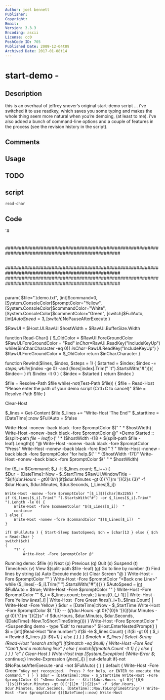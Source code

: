 ```yaml
---
Author: joel bennett
Publisher: 
Copyright: 
Email: 
Version: 3.3.3
Encoding: ascii
License: cc0
PoshCode ID: 705
Published Date: 2009-12-04t09
Archived Date: 2017-01-08t14
---
```


# start-demo - 

## Description

this is an overhaul of jeffrey snover’s original start-demo script … i’ve switched it to use readkey, which saves you some typing and makes the whole thing seem more natural when you’re demoing, (at least to me). i’ve also added a bunch of command-line options and a couple of features in the process (see the revision history in the script).

## Comments



## Usage



## TODO



## script

`read-char`

## Code

`#
 #
 ##################################################################################################
 ##
 ##
 ##################################################################################################
 ##################################################################################################
 ##
 param(
   $file=".\demo.txt", 
   [int]$command=0, 
   [System.ConsoleColor]$promptColor="Yellow", 
   [System.ConsoleColor]$commandColor="White", 
   [System.ConsoleColor]$commentColor="Green", 
   [switch]$FullAuto,
   [int]$AutoSpeed = 3,
   [switch]$NoPauseAfterExecute
 )
 
 $RawUI = $Host.UI.RawUI
 $hostWidth = $RawUI.BufferSize.Width
 
 function Read-Char() {
   $_OldColor = $RawUI.ForeGroundColor
   $RawUI.ForeGroundColor = "Red"
   $inChar=$RawUI.ReadKey("IncludeKeyUp")
   while($inChar.Character -eq 0){
     $inChar=$RawUI.ReadKey("IncludeKeyUp")
   }
   $RawUI.ForeGroundColor = $_OldColor
   return $inChar.Character
 }
 
 function Rewind($lines, $index, $steps = 1) {
    $started = $index;
    $index -= $steps;
    while(($index -ge 0) -and ($lines[$index].Trim(" `t").StartsWith("#"))){
       $index--
    }
    if( $index -lt 0 ) { $index = $started }
    return $index
 }
 
 $file = Resolve-Path $file
 while(-not(Test-Path $file)) {
   $file = Read-Host "Please enter the path of your demo script (Crtl+C to cancel)"
   $file = Resolve-Path $file
 }
 
 Clear-Host
 
 $_lines = Get-Content $file
 $_lines += "Write-Host 'The End'"
 $_starttime = [DateTime]::now
 $FullAuto = $false
 
 Write-Host -nonew -back black -fore $promptColor $(" " * $hostWidth)
 Write-Host -nonew -back black -fore $promptColor @"
 <Demo Started :: $(split-path $file -leaf)>$(' ' * ($hostWidth -(18 + $(split-path $file -leaf).Length)))
 "@
 Write-Host -nonew -back black -fore $promptColor "Press"
 Write-Host -nonew -back black -fore Red " ? "
 Write-Host -nonew -back black -fore $promptColor "for help.$(' ' * ($hostWidth -17))"
 Write-Host -nonew -back black -fore $promptColor $(" " * $hostWidth)
 
 for ($_i = $Command; $_i -lt $_lines.count; $_i++)
 {  
 	$Dur = [DateTime]::Now - $_StartTime
    $RawUI.WindowTitle = "$(if($dur.Hours -gt 0){'{0}h '})$(if($dur.Minutes -gt 0){'{1}m '}){2}s   {3}" -f 
                         $dur.Hours, $dur.Minutes, $dur.Seconds, $($_Lines[$_i])
 
 	Write-Host -nonew -fore $promptColor "[$_i]$([char]0x2265) "
 	if ($_lines[$_i].Trim(" ").StartsWith("#") -or $_lines[$_i].Trim(" ").Length -le 0) { 
 		Write-Host -fore $commentColor "$($_Lines[$_i])  "
 		continue 
 	} else {
 		Write-Host -nonew -fore $commandColor "$($_Lines[$_i])  "
 	}
 
 	if( $FullAuto ) { Start-Sleep $autoSpeed; $ch = [char]13 } else { $ch = Read-Char }
 	switch($ch)
 	{
 		"?" {
 			Write-Host -Fore $promptColor @"
 
 Running demo: $file
 (n) Next       (p) Previous
 (q) Quit       (s) Suspend 
 (t) Timecheck  (v) View $(split-path $file -leaf)
 (g) Go to line by number
 (f) Find lines by string
 (a) Auto Execute mode
 (c) Clear Screen
 "@
 		}
 			Write-Host -Fore $promptColor "<Skipping Line>"
 		}
 			Write-Host -Fore $promptColor "<Back one Line>"
 			while ($_lines[--$_i].Trim(" ").StartsWith("#")){}
 		}
 			$AutoSpeed = [int](Read-Host "Pause (seconds)")
 			$FullAuto = $true;
 			Write-Host -Fore $promptColor "<eXecute Remaining Lines>"
 		}
 			Write-Host -Fore $promptColor "<Quiting demo>"
 			$_i = $_lines.count;
 			break;
 		}
 			$lines[0..($_i-1)] | Write-Host -Fore Yellow 
 			$lines[$_i]        | Write-Host -Fore Green
 			$lines[($_i+1)..$lines.Count] | Write-Host -Fore Yellow 
 		}
 			 $dur = [DateTime]::Now - $_StartTime
        Write-Host -Fore $promptColor $(
           "{3} -- $(if($dur.Hours -gt 0){'{0}h '})$(if($dur.Minutes -gt 0){'{1}m '}){2}s" -f 
           $dur.Hours, $dur.Minutes, $dur.Seconds, ([DateTime]::Now.ToShortTimeString()))
 		}
 			Write-Host -Fore $promptColor "<Suspending demo - type 'Exit' to resume>"
 			$Host.EnterNestedPrompt()
 		}
 			$i = [int](Read-Host "line number")
 			if($i -le $_lines.Count) {
 				if($i -gt 0) {
                $_i = Rewind $_lines $_i (($_i-$i)+1)
 				} else {
 				}
 			}
 		}
 			$match = $_lines | Select-String (Read-Host "search string")
 			if($match -eq $null) {
 				Write-Host -Fore Red "Can't find a matching line"
 			} else {
 				$match | % { Write-Host -Fore $promptColor $("[{0,2}] {1}" -f ($_.LineNumber - 1), $_.Line) }
 				if($match.Count -lt 1) {
 				} else {               
 				}
 			}
 		}
       "c" { 
          Clear-Host
       }
 			Write-Host
 			trap [System.Exception] {Write-Error $_; continue;}
 			Invoke-Expression ($_lines[$_i]) | out-default
 			if(-not $NoPauseAfterExecute -and -not $FullAuto) { 
 			}
 		}
 		default
 		{
 			Write-Host -Fore Green "`nKey not recognized.  Press ? for help, or ENTER to execute the command."
 		}
 	}
 }
 $dur = [DateTime]::Now - $_StartTime
 Write-Host -Fore $promptColor $(
    "<Demo Complete -- $(if($dur.Hours -gt 0){'{0}h '})$(if($dur.Minutes -gt 0){'{1}m '}){2}s>" -f 
    $dur.Hours, $dur.Minutes, $dur.Seconds, [DateTime]::Now.ToLongTimeString())
 Write-Host -Fore $promptColor $([DateTime]::now)
 Write-Host
`

